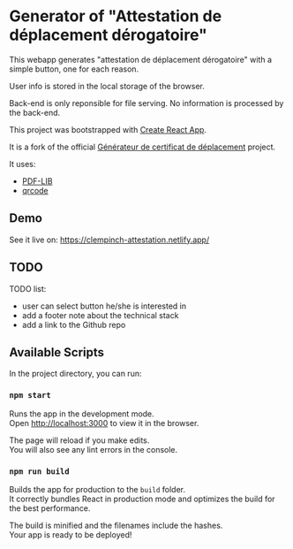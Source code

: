 # Generator of "Attestation de déplacement dérogatoire"

This webapp generates "attestation de déplacement dérogatoire" with a simple button, one for each reason.

User info is stored in the local storage of the browser.

Back-end is only reponsible for file serving. No information is processed by the back-end.

This project was bootstrapped with [Create React App](https://github.com/facebook/create-react-app).

It is a fork of the official [Générateur de certificat de déplacement](https://github.com/LAB-MI/attestation-deplacement-derogatoire-q4-2020) project.

It uses:

- [PDF-LIB](https://pdf-lib.js.org/)
- [qrcode](https://github.com/soldair/node-qrcode)

## Demo

See it live on: https://clempinch-attestation.netlify.app/

## TODO

TODO list:
- user can select button he/she is interested in
- add a footer note about the technical stack
- add a link to the Github repo

## Available Scripts

In the project directory, you can run:

### `npm start`

Runs the app in the development mode.\
Open [http://localhost:3000](http://localhost:3000) to view it in the browser.

The page will reload if you make edits.\
You will also see any lint errors in the console.

### `npm run build`

Builds the app for production to the `build` folder.\
It correctly bundles React in production mode and optimizes the build for the best performance.

The build is minified and the filenames include the hashes.\
Your app is ready to be deployed!
